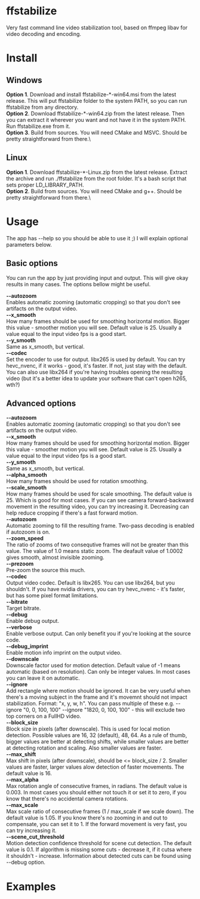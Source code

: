 # ffstabilize
Very fast command line video stabilization tool, based on ffmpeg libav for video decoding and encoding.

# Install
## Windows
<b>Option 1</b>. Download and install ffstabilize-\*-win64.msi from the latest release. This will put ffstabilize folder to the system PATH, so you can run ffstabilize from any directory.\
<b>Option 2</b>. Download ffstabilize-\*-win64.zip from the latest release. Then you can extract it wherever you want and not have it in the system PATH. Run ffstabilize.exe from it.\
<b>Option 3</b>. Build from sources. You will need CMake and MSVC. Should be pretty straightforward from there.\

## Linux
<b>Option 1</b>. Download ffstabilize-\*-Linux.zip from the latest release. Extract the archive and run ./ffstabilize from the root folder. It's a bash script that sets proper LD_LIBRARY_PATH.\
<b>Option 2</b>. Build from sources. You will need CMake and g++. Should be pretty straightforward from there.\

# Usage
The app has --help so you should be able to use it ;) I will explain optional parameters below.

## Basic options
You can run the app by just providing input and output. This will give okay results in many cases. The options bellow might be useful.

<dt><b>--autozoom</b></dt>
Enables automatic zooming (automatic cropping) so that you don't see artifacts on the output video.

<dt><b>--x_smooth</b></dt>
How many frames should be used for smoothing horizontal motion. Bigger this value - smoother motion you will see. Default value is 25. Usually a value equal to the input video fps is a good start.
<dt><b>--y_smooth</b></dt>
Same as x_smooth, but vertical.

<dt><b>--codec</b></dt>
Set the encoder to use for output. libx265 is used by default. You can try hevc_nvenc, if it works - good, it's faster. If not, just stay with the default. You can also use libx264 if you're having troubles opening the resulting video (but it's a better idea to update your software that can't open h265, wth?)

## Advanced options
<dt><b>--autozoom</b></dt>
Enables automatic zooming (automatic cropping) so that you don't see artifacts on the output video.

<dt><b>--x_smooth</b></dt>
How many frames should be used for smoothing horizontal motion. Bigger this value - smoother motion you will see. Default value is 25. Usually a value equal to the input video fps is a good start.
<dt><b>--y_smooth</b></dt>
Same as x_smooth, but vertical.
<dt><b>--alpha_smooth</b></dt>
How many frames should be used for rotation smoothing.
<dt><b>--scale_smooth</b></dt>
How many frames should be used for scale smoothing. The default value is 25. Which is good for most cases. If you can see camera forward-backward movement in the resulting video, you can try increasing it. Decreasing can help reduce cropping if there's a fast forward motion.

<dt><b>--autozoom</b></dt>
Automatic zooming to fill the resulting frame. Two-pass decoding is enabled if autozoom is on.
<dt><b>--zoom_speed</b></dt>
The ratio of zooms of two consequtive frames will not be greater than this value. The value of 1.0 means static zoom. The deafault value of 1.0002 gives smooth, almost invisible zooming.
<dt><b>--prezoom</b></dt>
Pre-zoom the source this much.

<dt><b>--codec</b></dt>
Output video codec. Default is libx265. You can use libx264, but you shouldn't. If you have nvidia drivers, you can try hevc_nvenc - it's faster, but has some pixel format limitations.
<dt><b>--bitrate</b></dt>
Target bitrate.

<dt><b>--debug</b></dt>
Enable debug output.
<dt><b>--verbose</b></dt>
Enable verbose output. Can only benefit you if you're looking at the source code.
<dt><b>--debug_imprint</b></dt>
Enable motion info imprint on the output video.

<dt><b>--downscale</b></dt>
Downscale factor used for motion detection. Default value of -1 means automatic (based on resolution). Can only be integer values. In most cases you can leave it on automatic.

<dt><b>--ignore</b></dt>
Add rectangle where motion should be ignored. It can be very useful when there's a moving subject in the frame and it's movemnt should not impact stabilization. Format: "x, y, w, h". You can pass multiple of these e.g. --ignore "0, 0, 100, 100" --ignore "1820, 0, 100, 100" - this will exclude two top corners on a FullHD video.

<dt><b>--block_size</b></dt>
Block size in pixels (after downscale). This is used for local motion detection. Possible values are 16, 32 (default), 48, 64. As a rule of thumb, bigger values are better at detecting shifts, while smaller values are better at detecting rotation and scaling. Also smaller values are faster.
<dt><b>--max_shift</b></dt>
Max shift in pixels (after downscale), should be <= block_size / 2. Smaller values are faster, larger values alow detection of faster movements. The default value is 16.

<dt><b>--max_alpha</b></dt>
Max rotation angle of consecutive frames, in radians. The default value is 0.003. In most cases you should either not touch it or set it to zero, if you know that there's no accidental camera rotations.
<dt><b>--max_scale</b></dt>
Max scale ratio of consecutive frames (1 / max_scale if we scale down). The default value is 1.05. If you know there's no zooming in and out to compensate, you can set it to 1. If the forward movement is very fast, you can try increasing it.

<dt><b>--scene_cut_threshold</b></dt>
Motion detection confidence threshold for scene cut detection. The default value is 0.1. If algorithm is missing some cuts - decrease it, if it cutsa where it shouldn't - increase. Information about detected cuts can be found using --debug option.

# Examples
